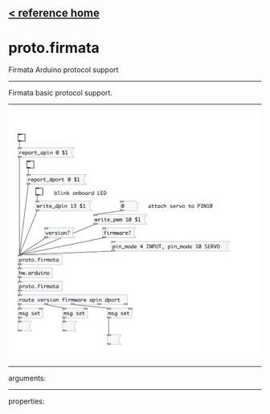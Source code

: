 [< reference home](index.html)
---

# proto.firmata


Firmata Arduino protocol support

---

Firmata basic protocol support.
<br>


---


![example](examples/proto.firmata-example.jpg)

---
arguments:


---
properties:


